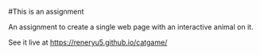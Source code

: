 #This is an assignment

An assignment to create a single web page with an interactive animal on it.

See it live at https://reneryu5.github.io/catgame/
